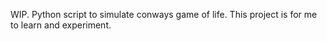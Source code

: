 WIP. Python script to simulate conways game of life. This project is for me to learn and experiment.

